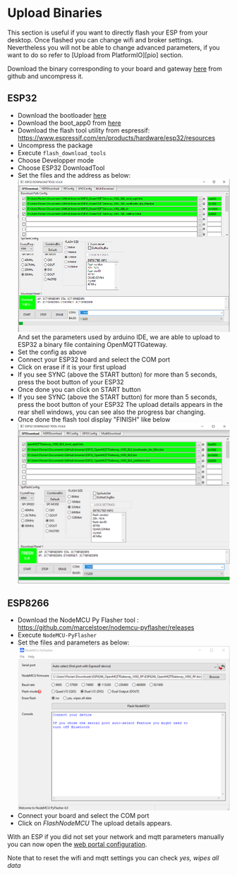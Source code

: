 # Upload Binaries
This section is useful if you want to directly flash your ESP from your desktop. Once flashed you can change  wifi and broker settings.
Nevertheless you will not be able to change advanced parameters, if you want to do so refer to [Upload from PlatformIO][pio] section.

Download the binary corresponding to your board and gateway [here](https://github.com/1technophile/OpenMQTTGateway/releases) from github and uncompress it.

## ESP32
* Download the bootloader [here](https://github.com/espressif/arduino-esp32/raw/master/tools/sdk/bin/bootloader_dio_80m.bin)
* Download the boot_app0 from [here](https://github.com/espressif/arduino-esp32/raw/master/tools/partitions/boot_app0.bin)
* Download the flash tool utility from espressif:
https://www.espressif.com/en/products/hardware/esp32/resources
* Uncompress the package
* Execute `flash_download_tools`
* Choose Developper mode
* Choose ESP32 DownloadTool
* Set the files and the address as below:
![Flash download tool](../img/OpenMQTTgateway_ESP32_binary_flash.png)
And set the parameters used by arduino IDE, we are able to upload to ESP32 a binary file containing OpenMQTTGateway.
* Set the config as above
* Connect your ESP32 board and select the COM port 
* Click on erase if it is your first upload
* If you see SYNC (above the START button) for more than 5 seconds, press the boot button of your ESP32
* Once done you can click on START button
* If you see SYNC (above the START button) for more than 5 seconds, press the boot button of your ESP32
The upload details appears in the rear shell windows, you can see also the progress bar changing.
* Once done the flash tool display "FINISH" like below
![Flash download tool 2](../img/OpenMQTTgateway_ESP32_binary_flash2.png)

## ESP8266
* Download the NodeMCU Py Flasher tool :
https://github.com/marcelstoer/nodemcu-pyflasher/releases
* Execute `NodeMCU-PyFlasher`
* Set the files and parameters as below:
![](../img/OpenMQTTgateway_NodeMCU_PyFlasher.png)
* Connect your board and select the COM port 
* Click on *FlashNodeMCU*
The upload details appears.

With an ESP if you did not set your network and mqtt parameters manually you can now open the [web portal configuration](portal.md).

Note that to reset the wifi and mqtt settings you can check *yes, wipes all data*

